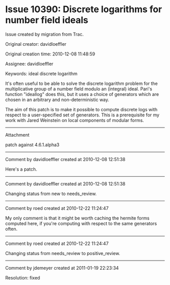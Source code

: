 # Issue 10390: Discrete logarithms for number field ideals

Issue created by migration from Trac.

Original creator: davidloeffler

Original creation time: 2010-12-08 11:48:59

Assignee: davidloeffler

Keywords: ideal discrete logarithm

It's often useful to be able to solve the discrete logarithm problem for the multiplicative group of a number field modulo an (integral) ideal. Pari's function "ideallog" does this, but it uses a choice of generators which are chosen in an arbitrary and non-deterministic way.

The aim of this patch is to make it possible to compute discrete logs with respect to a user-specified set of generators. This is a prerequisite for my work with Jared Weinstein on local components of modular forms.


---

Attachment

patch against 4.6.1.alpha3


---

Comment by davidloeffler created at 2010-12-08 12:51:38

Here's a patch.


---

Comment by davidloeffler created at 2010-12-08 12:51:38

Changing status from new to needs_review.


---

Comment by roed created at 2010-12-22 11:24:47

My only comment is that it might be worth caching the hermite forms computed here, if you're computing with respect to the same generators often.


---

Comment by roed created at 2010-12-22 11:24:47

Changing status from needs_review to positive_review.


---

Comment by jdemeyer created at 2011-01-19 22:23:34

Resolution: fixed

